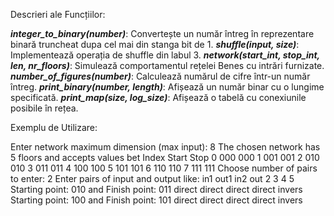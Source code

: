 Descrieri ale Funcțiilor:

___integer_to_binary(number)___: 
    Convertește un număr întreg în reprezentare binară truncheat dupa cel mai din stanga bit de 1.
___shuffle(input, size)___: 
    Implementează operația de shuffle din labul 3.
___network(start_int, stop_int, len, nr_floors)___: 
    Simulează comportamentul rețelei Benes cu intrări furnizate.
___number_of_figures(number)___: 
    Calculează numărul de cifre într-un număr întreg.
___print_binary(number, length)___: 
    Afișează un număr binar cu o lungime specificată.
___print_map(size, log_size)___: 
    Afișează o tabelă cu conexiunile posibile în rețea.

Exemplu de Utilizare:

Enter network maximum dimension (max input): 8
The chosen network has 5 floors and accepts values bet
Index  Start  Stop
 0      000   000
 1      001   001
 2      010   010
 3      011   011
 4      100   100
 5      101   101
 6      110   110
 7      111   111
Choose number of pairs to enter: 2
Enter pairs of input and output like: in1 out1 in2 out
2
3
4
5
Starting point: 010 and Finish point: 011
direct direct direct direct invers
Starting point: 100 and Finish point: 101
direct direct direct direct invers